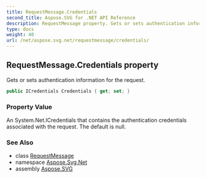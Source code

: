 ```yaml
---
title: RequestMessage.Credentials
second_title: Aspose.SVG for .NET API Reference
description: RequestMessage property. Gets or sets authentication information for the request
type: docs
weight: 40
url: /net/aspose.svg.net/requestmessage/credentials/
---
```

## RequestMessage.Credentials property

Gets or sets authentication information for the request.

```csharp
public ICredentials Credentials { get; set; }
```

### Property Value

An System.Net.ICredentials that contains the authentication credentials associated with the request. The default is null.

### See Also

* class [RequestMessage](../)
* namespace [Aspose.Svg.Net](../../requestmessage/)
* assembly [Aspose.SVG](../../../)
